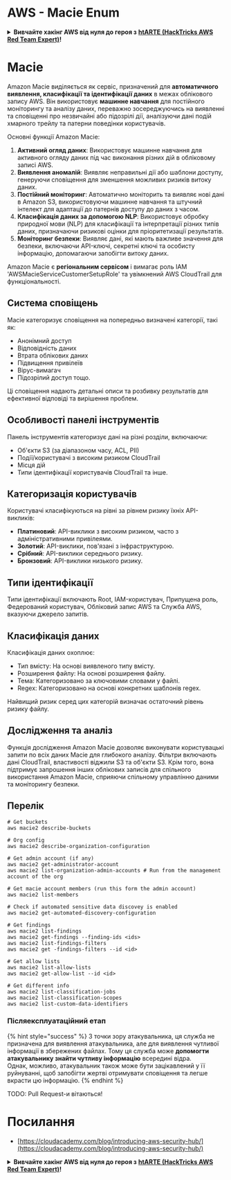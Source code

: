 # AWS - Macie Enum

<details>

<summary><strong>Вивчайте хакінг AWS від нуля до героя з</strong> <a href="https://training.hacktricks.xyz/courses/arte"><strong>htARTE (HackTricks AWS Red Team Expert)</strong></a><strong>!</strong></summary>

Інші способи підтримки HackTricks:

* Якщо ви хочете побачити **рекламу вашої компанії на HackTricks** або **завантажити HackTricks у форматі PDF**, перевірте [**ПЛАНИ ПІДПИСКИ**](https://github.com/sponsors/carlospolop)!
* Отримайте [**офіційний PEASS & HackTricks мерч**](https://peass.creator-spring.com)
* Відкрийте для себе [**Сім'ю PEASS**](https://opensea.io/collection/the-peass-family), нашу колекцію ексклюзивних [**NFT**](https://opensea.io/collection/the-peass-family)
* **Приєднуйтесь до** 💬 [**групи Discord**](https://discord.gg/hRep4RUj7f) або [**групи telegram**](https://t.me/peass) або **слідкуйте** за нами на **Twitter** 🐦 [**@hacktricks_live**](https://twitter.com/hacktricks_live)**.**
* **Поділіться своїми хакерськими трюками, надсилайте PR до** [**HackTricks**](https://github.com/carlospolop/hacktricks) **і** [**HackTricks Cloud**](https://github.com/carlospolop/hacktricks-cloud) **репозиторіїв на GitHub**.

</details>

# Macie

Amazon Macie виділяється як сервіс, призначений для **автоматичного виявлення, класифікації та ідентифікації даних** в межах облікового запису AWS. Він використовує **машинне навчання** для постійного моніторингу та аналізу даних, переважно зосереджуючись на виявленні та сповіщенні про незвичайні або підозрілі дії, аналізуючи дані подій хмарного трейлу та патерни поведінки користувачів.

Основні функції Amazon Macie:

1. **Активний огляд даних**: Використовує машинне навчання для активного огляду даних під час виконання різних дій в обліковому записі AWS.
2. **Виявлення аномалій**: Виявляє неправильні дії або шаблони доступу, генеруючи сповіщення для зменшення можливих ризиків витоку даних.
3. **Постійний моніторинг**: Автоматично моніторить та виявляє нові дані в Amazon S3, використовуючи машинне навчання та штучний інтелект для адаптації до патернів доступу до даних з часом.
4. **Класифікація даних за допомогою NLP**: Використовує обробку природної мови (NLP) для класифікації та інтерпретації різних типів даних, призначаючи ризикові оцінки для пріоритетизації результатів.
5. **Моніторинг безпеки**: Виявляє дані, які мають важливе значення для безпеки, включаючи API-ключі, секретні ключі та особисту інформацію, допомагаючи запобігти витоку даних.

Amazon Macie є **регіональним сервісом** і вимагає роль IAM 'AWSMacieServiceCustomerSetupRole' та увімкнений AWS CloudTrail для функціональності.

## Система сповіщень

Macie категоризує сповіщення на попередньо визначені категорії, такі як:

- Анонімний доступ
- Відповідність даних
- Втрата облікових даних
- Підвищення привілеїв
- Вірус-вимагач
- Підозрілий доступ тощо.

Ці сповіщення надають детальні описи та розбивку результатів для ефективної відповіді та вирішення проблем.

## Особливості панелі інструментів

Панель інструментів категоризує дані на різні розділи, включаючи:

- Об'єкти S3 (за діапазоном часу, ACL, PII)
- Події/користувачі з високим ризиком CloudTrail
- Місця дій
- Типи ідентифікації користувачів CloudTrail та інше.

## Категоризація користувачів

Користувачі класифікуються на рівні за рівнем ризику їхніх API-викликів:

- **Платиновий**: API-виклики з високим ризиком, часто з адміністративними привілеями.
- **Золотий**: API-виклики, пов'язані з інфраструктурою.
- **Срібний**: API-виклики середнього ризику.
- **Бронзовий**: API-виклики низького ризику.

## Типи ідентифікації

Типи ідентифікації включають Root, IAM-користувач, Припущена роль, Федерований користувач, Обліковий запис AWS та Служба AWS, вказуючи джерело запитів.

## Класифікація даних

Класифікація даних охоплює:

- Тип вмісту: На основі виявленого типу вмісту.
- Розширення файлу: На основі розширення файлу.
- Тема: Категоризовано за ключовими словами у файлі.
- Regex: Категоризовано на основі конкретних шаблонів regex.

Найвищий ризик серед цих категорій визначає остаточний рівень ризику файлу.

## Дослідження та аналіз

Функція дослідження Amazon Macie дозволяє виконувати користувацькі запити по всіх даних Macie для глибокого аналізу. Фільтри включають дані CloudTrail, властивості віджили S3 та об'єкти S3. Крім того, вона підтримує запрошення інших облікових записів для спільного використання Amazon Macie, сприяючи спільному управлінню даними та моніторингу безпеки.

## Перелік
```
# Get buckets
aws macie2 describe-buckets

# Org config
aws macie2 describe-organization-configuration

# Get admin account (if any)
aws macie2 get-administrator-account
aws macie2 list-organization-admin-accounts # Run from the management account of the org

# Get macie account members (run this form the admin account)
aws macie2 list-members

# Check if automated sensitive data discovey is enabled
aws macie2 get-automated-discovery-configuration

# Get findings
aws macie2 list-findings
aws macie2 get-findings --finding-ids <ids>
aws macie2 list-findings-filters
aws macie2 get -findings-filters --id <id>

# Get allow lists
aws macie2 list-allow-lists
aws macie2 get-allow-list --id <id>

# Get different info
aws macie2 list-classification-jobs
aws macie2 list-classification-scopes
aws macie2 list-custom-data-identifiers
```
### Післяексплуатаційний етап

{% hint style="success" %}
З точки зору атакувальника, ця служба не призначена для виявлення атакувальника, але для виявлення чутливої інформації в збережених файлах. Тому ця служба може **допомогти атакувальнику знайти чутливу інформацію** всередині відра.\
Однак, можливо, атакувальник також може бути зацікавлений у її руйнуванні, щоб запобігти жертві отримувати сповіщення та легше вкрасти цю інформацію.
{% endhint %}

TODO: Pull Request-и вітаються!

# Посилання
* [https://cloudacademy.com/blog/introducing-aws-security-hub/](https://cloudacademy.com/blog/introducing-aws-security-hub/)

<details>

<summary><strong>Вивчайте хакінг AWS від нуля до героя з</strong> <a href="https://training.hacktricks.xyz/courses/arte"><strong>htARTE (HackTricks AWS Red Team Expert)</strong></a><strong>!</strong></summary>

Інші способи підтримки HackTricks:

* Якщо ви хочете побачити вашу **компанію рекламовану в HackTricks** або **завантажити HackTricks у PDF-форматі**, перевірте [**ПЛАНИ ПІДПИСКИ**](https://github.com/sponsors/carlospolop)!
* Отримайте [**офіційний PEASS & HackTricks мерч**](https://peass.creator-spring.com)
* Відкрийте для себе [**Сім'ю PEASS**](https://opensea.io/collection/the-peass-family), нашу колекцію ексклюзивних [**NFT**](https://opensea.io/collection/the-peass-family)
* **Приєднуйтесь до** 💬 [**групи Discord**](https://discord.gg/hRep4RUj7f) або [**групи Telegram**](https://t.me/peass) або **слідкуйте** за нами на **Twitter** 🐦 [**@hacktricks_live**](https://twitter.com/hacktricks_live)**.**
* **Поділіться своїми хакерськими трюками, надсилайте PR до** [**HackTricks**](https://github.com/carlospolop/hacktricks) та [**HackTricks Cloud**](https://github.com/carlospolop/hacktricks-cloud) репозиторіїв GitHub.

</details>
